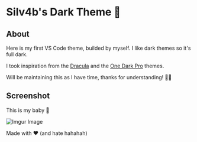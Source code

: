 # Silv4b's Dark Theme 🌚

## About
Here is my first VS Code theme, builded by myself. I like dark themes so it's full dark.

I took inspiration from the [Dracula](https://github.com/dracula/dracula-theme) and the [One Dark Pro](https://github.com/Binaryify/OneDark-Pro) themes.

Will be maintaining this as I have time, thanks for understanding! 🙏🏽

## Screenshot

This is my baby 🎉  
  
![Imgur Image](https://i.imgur.com/O8QguuG.png)  

Made with ❤ (and hate hahahah)

